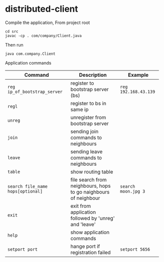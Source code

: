 # distributed-client

Compile the application, From project root 
```
cd src
javac -cp . com/company/Client.java
```

Then run
```
java com.company.Client
```

Application commands

| Command                          | Description                         | Example              |
| -------------------------------- |-------------------------------------|----------------------|
| `reg ip_of_bootstrap_server`     | register to bootstrap server (bs)   | `reg 192.168.43.139` |
| `regl`                           | register to bs in same ip           |                      |
| `unreg`                          | unregister from bootstrap server    |                      |
| `join`                           | sending join commands to neighbours |                      |
| `leave`                          | sending leave commands to neighbours|                      |
| `table`                          | show routing table                  |                      |
| `search file_name hops[optional]`| file search from neighbours, hops to go naighbours of neighbour | `search moon.jpg 3` |
| `exit`                           | exit from application followed by 'unreg' and 'leave' |    |
| `help`                           | show application commands           |                      |
| `setport port`                   | hange port if registration failed   | `setport 5656`       |
